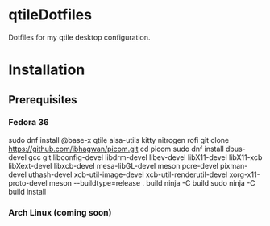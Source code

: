 # qtileDotfiles
Dotfiles for my qtile desktop configuration.

# Installation

## Prerequisites

### Fedora 36
sudo dnf install @base-x qtile alsa-utils kitty nitrogen rofi
git clone https://github.com/ibhagwan/picom.git
cd picom
sudo dnf install dbus-devel gcc git libconfig-devel libdrm-devel libev-devel libX11-devel libX11-xcb libXext-devel libxcb-devel mesa-libGL-devel meson pcre-devel pixman-devel uthash-devel xcb-util-image-devel xcb-util-renderutil-devel xorg-x11-proto-devel
meson --buildtype=release . build
ninja -C build
sudo ninja -C build install

### Arch Linux (coming soon)
